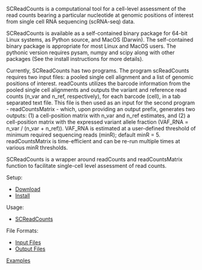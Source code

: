 
SCReadCounts is a computational tool for a cell-level assessment of the read counts bearing a particular nucleotide at genomic positions of interest from single cell RNA sequencing (scRNA-seq) data. 

SCReadCounts is available as a self-contained binary package for 64-bit Linux systems, as Python source, and MacOS (Darwin). The self-contained binary package is appropriate for most Linux and MacOS users. The pythonic version requires pysam, numpy and scipy along with other packages (See the install instructions for more details). 

Currently, SCReadCounts has two programs. The program scReadCounts requires two input files: a pooled single cell alignment and a list of genomic positions of interest. readCounts utilizes the barcode information from the pooled single cell alignments and outputs the variant and reference read counts (n_var and n_ref, respectively), for each barcode (cell), in a tab separated text file. This file is then used as an input for the second program - readCountsMatrix - which, upon providing an output prefix, generates two outputs: (1) a cell-position matrix with n_var and n_ref estimates, and (2) a cell-position matrix with the expressed variant allele fraction (VAF_RNA = n_var / (n_var + n_ref)). VAF_RNA is estimated at a user-defined threshold of minimum required sequencing reads (minR); default minR = 5. readCountsMatrix is time-efficient and can be re-run multiple times at various minR thresholds.

SCReadCounts is a wrapper around readCounts and readCountsMatrix function to facilitate single-cell level assessment of read counts.

Setup:
* [Download](https://github.com/HorvathLab/NGS/releases/tag/SCReadCounts-1.1.5)
* [Install](docs/Installation.md)

Usage:
* [SCReadCounts](docs/Usage.md)

File Formats:
* [Input Files](docs/InputFiles.md)
* [Output Files](docs/OutputFiles.md)

[Examples](docs/Examples.md)
